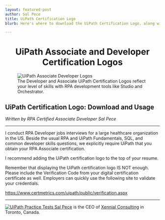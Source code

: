 ```yaml
---
layout: featured-post
author: Sal Pece
title: UiPath Certification Logo
blurb: Here's where to download the UiPath Certification Logo, along with the rules for usage and advice on how and when to include the UiPath Logo in your resume.   

---
```

<h1 style="text-align: center"> UiPath Associate and Developer Certification Logos</h1>
<figure class="figure">
  <img src="https://www.rpacertified.com/assets/uipath-associate-developer-certification-roadmap.jpg" alt="UiPath Associate Developer Logos" class="img-fluid mx-auto d-block img-thumbnail rounded ">
  <figcaption class="figure-caption">The Developer and Associate UiPath Certification Logos reflect your level of skills with RPA development tools like Studio and Orchestrator.</figcaption>
</figure>

## UiPath Certification Logo: Download and Usage
_Written by RPA Certified Associate Developer Sal Pece_
<hr/>




I conduct RPA Developer jobs interviews for a large healthcare organization in the US. Beside the usual RPA and UiPath Fundamentals, SQL, and common developer skills questions, we explicitly require UiPath that you obtain your RPA Associate certification. 

I recommend adding the UiPath certification logo to the top of your resume.

Remember that displaying the UiPath certification logo IS NOT enough. Please include the Verification Code from your digital certification certificate as well.  Employers can quickly use the following site to validate your credentials.

 

https://www.certmetrics.com/uipath/public/verification.aspx

 
<hr/>

<a href="https://www.rpacertified.com/study-guide-uipath.html">
<img src="https://www.rpacertified.com/assets/sal-pece.jpg" class="rounded float-left img-thumbnail" alt="UiPath Practice Tests">
</a>
<a href="https://www.linkedin.com/in/karan-adapala/">Sal Pece</a> is the CEO of <a href="https://xennialconsulting.com/">Xennial Consulting</a> in Toronto, Canada.


